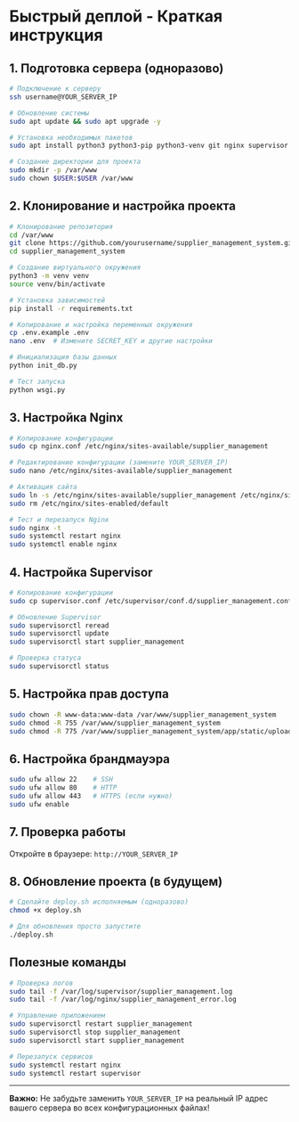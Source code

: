 # Быстрый деплой - Краткая инструкция

## 1. Подготовка сервера (одноразово)

```bash
# Подключение к серверу
ssh username@YOUR_SERVER_IP

# Обновление системы
sudo apt update && sudo apt upgrade -y

# Установка необходимых пакетов
sudo apt install python3 python3-pip python3-venv git nginx supervisor -y

# Создание директории для проекта
sudo mkdir -p /var/www
sudo chown $USER:$USER /var/www
```

## 2. Клонирование и настройка проекта

```bash
# Клонирование репозитория
cd /var/www
git clone https://github.com/yourusername/supplier_management_system.git
cd supplier_management_system

# Создание виртуального окружения
python3 -m venv venv
source venv/bin/activate

# Установка зависимостей
pip install -r requirements.txt

# Копирование и настройка переменных окружения
cp .env.example .env
nano .env  # Измените SECRET_KEY и другие настройки

# Инициализация базы данных
python init_db.py

# Тест запуска
python wsgi.py
```

## 3. Настройка Nginx

```bash
# Копирование конфигурации
sudo cp nginx.conf /etc/nginx/sites-available/supplier_management

# Редактирование конфигурации (замените YOUR_SERVER_IP)
sudo nano /etc/nginx/sites-available/supplier_management

# Активация сайта
sudo ln -s /etc/nginx/sites-available/supplier_management /etc/nginx/sites-enabled/
sudo rm /etc/nginx/sites-enabled/default

# Тест и перезапуск Nginx
sudo nginx -t
sudo systemctl restart nginx
sudo systemctl enable nginx
```

## 4. Настройка Supervisor

```bash
# Копирование конфигурации
sudo cp supervisor.conf /etc/supervisor/conf.d/supplier_management.conf

# Обновление Supervisor
sudo supervisorctl reread
sudo supervisorctl update
sudo supervisorctl start supplier_management

# Проверка статуса
sudo supervisorctl status
```

## 5. Настройка прав доступа

```bash
sudo chown -R www-data:www-data /var/www/supplier_management_system
sudo chmod -R 755 /var/www/supplier_management_system
sudo chmod -R 775 /var/www/supplier_management_system/app/static/uploads
```

## 6. Настройка брандмауэра

```bash
sudo ufw allow 22    # SSH
sudo ufw allow 80    # HTTP
sudo ufw allow 443   # HTTPS (если нужно)
sudo ufw enable
```

## 7. Проверка работы

Откройте в браузере: `http://YOUR_SERVER_IP`

## 8. Обновление проекта (в будущем)

```bash
# Сделайте deploy.sh исполняемым (одноразово)
chmod +x deploy.sh

# Для обновления просто запустите
./deploy.sh
```

## Полезные команды

```bash
# Проверка логов
sudo tail -f /var/log/supervisor/supplier_management.log
sudo tail -f /var/log/nginx/supplier_management_error.log

# Управление приложением
sudo supervisorctl restart supplier_management
sudo supervisorctl stop supplier_management
sudo supervisorctl start supplier_management

# Перезапуск сервисов
sudo systemctl restart nginx
sudo systemctl restart supervisor
```

---

**Важно:** Не забудьте заменить `YOUR_SERVER_IP` на реальный IP адрес вашего сервера во всех конфигурационных файлах!